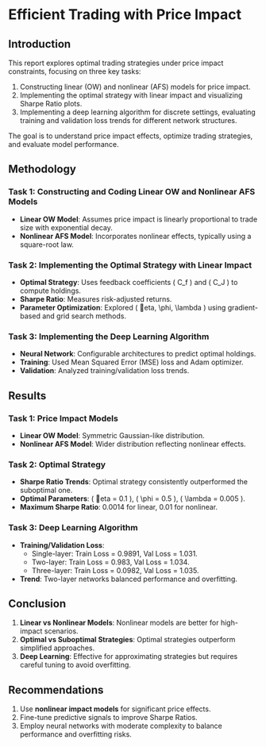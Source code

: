 
# Efficient Trading with Price Impact

## Introduction
This report explores optimal trading strategies under price impact constraints, focusing on three key tasks:
1. Constructing linear (OW) and nonlinear (AFS) models for price impact.
2. Implementing the optimal strategy with linear impact and visualizing Sharpe Ratio plots.
3. Implementing a deep learning algorithm for discrete settings, evaluating training and validation loss trends for different network structures.

The goal is to understand price impact effects, optimize trading strategies, and evaluate model performance.

## Methodology

### Task 1: Constructing and Coding Linear OW and Nonlinear AFS Models
- **Linear OW Model**: Assumes price impact is linearly proportional to trade size with exponential decay.
- **Nonlinear AFS Model**: Incorporates nonlinear effects, typically using a square-root law.

### Task 2: Implementing the Optimal Strategy with Linear Impact
- **Optimal Strategy**: Uses feedback coefficients \( C_f \) and \( C_J \) to compute holdings.
- **Sharpe Ratio**: Measures risk-adjusted returns.
- **Parameter Optimization**: Explored \( eta, \phi, \lambda \) using gradient-based and grid search methods.

### Task 3: Implementing the Deep Learning Algorithm
- **Neural Network**: Configurable architectures to predict optimal holdings.
- **Training**: Used Mean Squared Error (MSE) loss and Adam optimizer.
- **Validation**: Analyzed training/validation loss trends.

## Results

### Task 1: Price Impact Models
- **Linear OW Model**: Symmetric Gaussian-like distribution.
- **Nonlinear AFS Model**: Wider distribution reflecting nonlinear effects.

### Task 2: Optimal Strategy
- **Sharpe Ratio Trends**: Optimal strategy consistently outperformed the suboptimal one.
- **Optimal Parameters**: \( eta = 0.1 \), \( \phi = 0.5 \), \( \lambda = 0.005 \).
- **Maximum Sharpe Ratio**: 0.0014 for linear, 0.01 for nonlinear.

### Task 3: Deep Learning Algorithm
- **Training/Validation Loss**:
  - Single-layer: Train Loss = 0.9891, Val Loss = 1.031.
  - Two-layer: Train Loss = 0.983, Val Loss = 1.034.
  - Three-layer: Train Loss = 0.0982, Val Loss = 1.035.
- **Trend**: Two-layer networks balanced performance and overfitting.

## Conclusion
1. **Linear vs Nonlinear Models**: Nonlinear models are better for high-impact scenarios.
2. **Optimal vs Suboptimal Strategies**: Optimal strategies outperform simplified approaches.
3. **Deep Learning**: Effective for approximating strategies but requires careful tuning to avoid overfitting.

## Recommendations
1. Use **nonlinear impact models** for significant price effects.
2. Fine-tune predictive signals to improve Sharpe Ratios.
3. Employ neural networks with moderate complexity to balance performance and overfitting risks.
